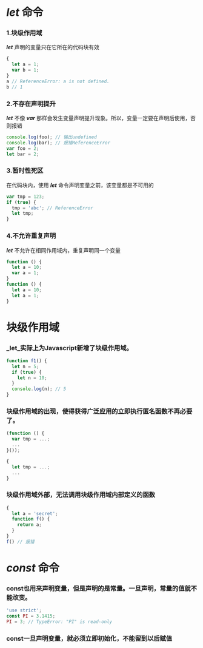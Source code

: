# _let_ 命令
### 1.块级作用域
_**let**_ 声明的变量只在它所在的代码块有效
```javascript
{
  let a = 1;
  var b = 1;
}
a // ReferenceError: a is not defined.
b // 1
```

### 2.不存在声明提升
_**let**_ 不像 _**var**_ 那样会发生变量声明提升现象。所以，变量一定要在声明后使用，否则报错
```javascript
console.log(foo); // 输出undefined
console.log(bar); // 报错ReferenceError
var foo = 2;
let bar = 2;
```

### 3.暂时性死区
在代码块内，使用 _**let**_ 命令声明变量之前，该变量都是不可用的
```javascript
var tmp = 123;
if (true) {
  tmp = 'abc'; // ReferenceError
  let tmp;
}
```

### 4.不允许重复声明
_**let**_ 不允许在相同作用域内，重复声明同一个变量
```javascript
function () {
  let a = 10;
  var a = 1;
}
function () {
  let a = 10;
  let a = 1;
}
```

# 块级作用域
### _let_实际上为Javascript新增了块级作用域。
```javascript
function f1() {
  let n = 5;
  if (true) {
    let n = 10;
  }
  console.log(n); // 5
}
```

### 块级作用域的出现，使得获得广泛应用的立即执行匿名函数不再必要了。
```javascript
(function () {
  var tmp = ...;
  ...
}());

{
  let tmp = ...;
  ...
}
```

### 块级作用域外部，无法调用块级作用域内部定义的函数
```javascript
{
  let a = 'secret';
  function f() {
    return a;
  }
}
f() // 报错
```

# _const_ 命令
### const也用来声明变量，但是声明的是常量。一旦声明，常量的值就不能改变。
```javascript
'use strict';
const PI = 3.1415;
PI = 3; // TypeError: "PI" is read-only
```

### const一旦声明变量，就必须立即初始化，不能留到以后赋值

